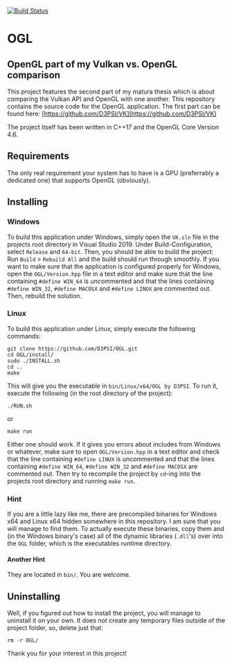 [![Build Status](https://travis-ci.com/D3PSI/OGL.svg?branch=master)](https://travis-ci.com/D3PSI/OGL)
# OGL
## OpenGL part of my Vulkan vs. OpenGL comparison

This project features the second part of my matura thesis which is about comparing the Vulkan API and OpenGL with one another. This repository contains the source code for the OpenGL application. The first part can be found here: [https://github.com/D3PSI/VK](https://github.com/D3PSI/VK)

The project itself has been written in C++17 and the OpenGL Core Version 4.6.

## Requirements

The only real requirement your system has to have is a GPU (preferrably a dedicated one) that supports OpenGL (obviously).

## Installing

### Windows

To build this application under Windows, simply open the `VK.sln` file in the projects root directory in Visual Studio 2019.
Under Build-Configuration, select `Release` and `64-bit`. Then, you should be able to build the project:
Run `Build` > `Rebuild All` and the build should run through smoothly.
If you want to make sure that the application is configured properly for Windows, open the `OGL/Version.hpp` file in a text editor and make sure that the line containing `#define WIN_64` is uncommented and that the lines containing `#define WIN_32`, `#define MACOSX` and `#define LINUX` are commented out. Then, rebuild the solution.

### Linux

To build this application under Linux, simply execute the following commands:

    git clone https://github.com/D3PSI/OGL.git
    cd OGL/install/
    sudo ./INSTALL.sh
    cd ..
    make

This will give you the executable in `bin/Linux/x64/OGL by D3PSI`.
To run it, execute the following (in the root directory of the project):

    ./RUN.sh

or

    make run

Either one should work. If it gives you errors about includes from Windows or whatever, make sure to open `OGL/Version.hpp` in a text editor and check that the line containing `#define LINUX` is uncommented and that the lines containing `#define WIN_64`, `#define WIN_32` and `#define MACOSX` are commented out. Then try to recompile the project by `cd`-ing into the projects root directory and running `make run`.

### Hint

If you are a little lazy like me, there are precompiled binaries for Windows x64 and Linux x64 hidden somewhere in this repository. I am sure that you will manage to find them.
To actually execute these binaries, copy them and (in the Windows binary's case) all of the dynamic libraries (`.dll`'s) over into the `OGL` folder, which is the executables runtime directory.


#### Another Hint

They are located in `bin/`. You are welcome.

## Uninstalling

Well, if you figured out how to install the project, you will manage to uninstall it on your own. It does not create any temporary files outside of the project folder, so, delete just that:

    rm -r OGL/

Thank you for your interest in this project!
